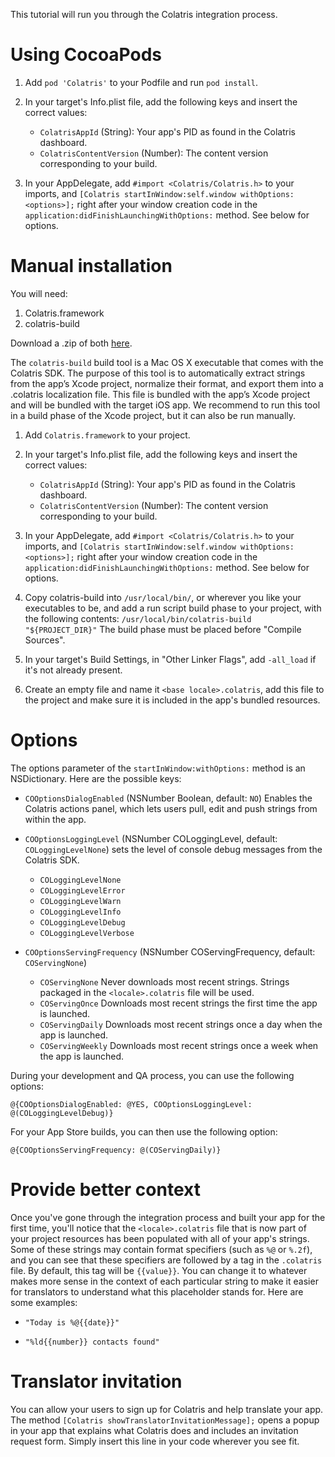 This tutorial will run you through the Colatris integration process.

# Using CocoaPods

1. Add `pod 'Colatris'` to your Podfile and run `pod install`.


2. In your target's Info.plist file, add the following keys and insert the correct values:
	* `ColatrisAppId` (String): Your app's PID as found in the Colatris dashboard.
	* `ColatrisContentVersion` (Number): The content version corresponding to your build.


3. In your AppDelegate, add `#import <Colatris/Colatris.h>` to your imports, and `[Colatris startInWindow:self.window withOptions:<options>];` right after your window creation code in the `application:didFinishLaunchingWithOptions:` method. See below for options.


# Manual installation

You will need:

1. Colatris.framework
2. colatris-build


Download a .zip of both [here](https://github.com/colatris/colatris-ios-sdk/archive/master.zip).


The `colatris-build` build tool is a Mac OS X executable that comes with the Colatris SDK. The purpose of this tool is to automatically extract strings from the app’s Xcode project, normalize their format, and export them into a .colatris localization file. This file is bundled with the app’s Xcode project and will be bundled with the target iOS app. We recommend to run this tool in a build phase of the Xcode project, but it can also be run manually.


1. Add `Colatris.framework` to your project.


2. In your target's Info.plist file, add the following keys and insert the correct values:
	* `ColatrisAppId` (String): Your app's PID as found in the Colatris dashboard.
	* `ColatrisContentVersion` (Number): The content version corresponding to your build.


3. In your AppDelegate, add `#import <Colatris/Colatris.h>` to your imports, and `[Colatris startInWindow:self.window withOptions:<options>];` right after your window creation code in the `application:didFinishLaunchingWithOptions:` method. See below for options.
	
	
4. Copy colatris-build into `/usr/local/bin/`, or wherever you like your executables to be, and add a run script build phase to your project, with the following contents:
`/usr/local/bin/colatris-build "${PROJECT_DIR}"`
The build phase must be placed before "Compile Sources".


5. In your target's Build Settings, in "Other Linker Flags", add `-all_load` if it's not already present.


6. Create an empty file and name it `<base locale>.colatris`, add this file to the project and make sure it is included in the app's bundled resources.

# Options

The options parameter of the `startInWindow:withOptions:` method is an NSDictionary. Here are the possible keys:

* `COOptionsDialogEnabled` (NSNumber Boolean, default: `NO`) Enables the Colatris actions panel, which lets users pull, edit and push strings from within the app.

* `COOptionsLoggingLevel` (NSNumber COLoggingLevel, default: `COLoggingLevelNone`) sets the level of console debug messages from the Colatris SDK.
	* `COLoggingLevelNone`
	* `COLoggingLevelError`
	* `COLoggingLevelWarn`
	* `COLoggingLevelInfo`
	* `COLoggingLevelDebug`
	* `COLoggingLevelVerbose`

* `COOptionsServingFrequency` (NSNumber COServingFrequency, default: `COServingNone`)
	* `COServingNone` Never downloads most recent strings. Strings packaged in the `<locale>.colatris` file will be used.
	* `COServingOnce` Downloads most recent strings the first time the app is launched.
	* `COServingDaily` Downloads most recent strings once a day when the app is launched.
	* `COServingWeekly` Downloads most recent strings once a week when the app is launched.


During your development and QA process, you can use the following options:

```objc
@{COOptionsDialogEnabled: @YES, COOptionsLoggingLevel: @(COLoggingLevelDebug)}
```

For your App Store builds, you can then use the following option:

```objc
@{COOptionsServingFrequency: @(COServingDaily)}
```


# Provide better context

Once you've gone through the integration process and built your app for the first time, you'll notice that the `<locale>.colatris` file that is now part of your project resources has been populated with all of your app's strings. Some of these strings may contain format specifiers (such as `%@` or `%.2f`), and you can see that these specifiers are followed by a tag in the `.colatris` file. By default, this tag will be `{{value}}`. You can change it to whatever makes more sense in the context of each particular string to make it easier for translators to understand what this placeholder stands for. Here are some examples:
	
* `"Today is %@{{date}}"`

* `"%ld{{number}} contacts found"`


# Translator invitation

You can allow your users to sign up for Colatris and help translate your app. The method `[Colatris showTranslatorInvitationMessage];` opens a popup in your app that explains what Colatris does and includes an invitation request form. Simply insert this line in your code wherever you see fit.

